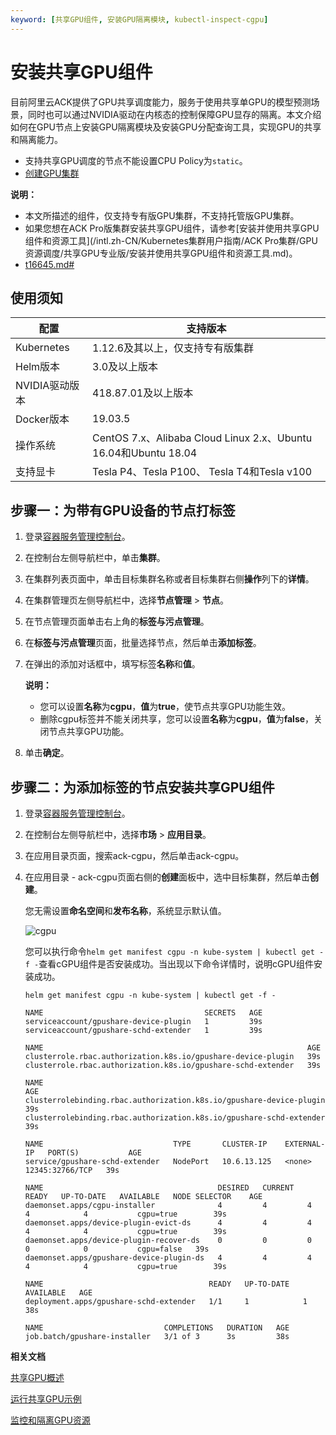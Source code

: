 ```yaml
---
keyword: [共享GPU组件, 安装GPU隔离模块, kubectl-inspect-cgpu]
---
```


# 安装共享GPU组件

目前阿里云ACK提供了GPU共享调度能力，服务于使用共享单GPU的模型预测场景，同时也可以通过NVIDIA驱动在内核态的控制保障GPU显存的隔离。本文介绍如何在GPU节点上安装GPU隔离模块及安装GPU分配查询工具，实现GPU的共享和隔离能力。

-   支持共享GPU调度的节点不能设置CPU Policy为`static`。
-   [创建GPU集群](/intl.zh-CN/Kubernetes集群用户指南/GPU/NPU/GPU调度/使用Kubernetes默认GPU调度.md)

**说明：**

-   本文所描述的组件，仅支持专有版GPU集群，不支持托管版GPU集群。
-   如果您想在ACK Pro版集群安装共享GPU组件，请参考[安装并使用共享GPU组件和资源工具](/intl.zh-CN/Kubernetes集群用户指南/ACK Pro集群/GPU资源调度/共享GPU专业版/安装并使用共享GPU组件和资源工具.md)。
-   [t16645.md\#](/intl.zh-CN/Kubernetes集群用户指南/集群/连接集群/通过kubectl管理Kubernetes集群.md)

## 使用须知

|配置|支持版本|
|--|----|
|Kubernetes|1.12.6及其以上，仅支持专有版集群|
|Helm版本|3.0及以上版本|
|NVIDIA驱动版本|418.87.01及以上版本|
|Docker版本|19.03.5|
|操作系统|CentOS 7.x、Alibaba Cloud Linux 2.x、Ubuntu 16.04和Ubuntu 18.04|
|支持显卡|Tesla P4、Tesla P100、 Tesla T4和Tesla v100|

## 步骤一：为带有GPU设备的节点打标签

1.  登录[容器服务管理控制台](https://cs.console.aliyun.com)。

2.  在控制台左侧导航栏中，单击**集群**。

3.  在集群列表页面中，单击目标集群名称或者目标集群右侧**操作**列下的**详情**。

4.  在集群管理页左侧导航栏中，选择**节点管理** \> **节点**。

5.  在节点管理页面单击右上角的**标签与污点管理**。

6.  在**标签与污点管理**页面，批量选择节点，然后单击**添加标签**。

7.  在弹出的添加对话框中，填写标签**名称**和**值**。

    **说明：**

    -   您可以设置**名称**为**cgpu**，**值**为**true**，使节点共享GPU功能生效。
    -   删除cgpu标签并不能关闭共享，您可以设置**名称**为**cgpu**，**值**为**false**，关闭节点共享GPU功能。
8.  单击**确定**。


## 步骤二：为添加标签的节点安装共享GPU组件

1.  登录[容器服务管理控制台](https://cs.console.aliyun.com)。

2.  在控制台左侧导航栏中，选择**市场** \> **应用目录**。

3.  在应用目录页面，搜索ack-cgpu，然后单击ack-cgpu。

4.  在应用目录 - ack-cgpu页面右侧的**创建**面板中，选中目标集群，然后单击**创建**。

    您无需设置**命名空间**和**发布名称**，系统显示默认值。

    ![cgpu](https://help-static-aliyun-doc.aliyuncs.com/assets/img/zh-CN/2875659951/p101994.png)

    您可以执行命令`helm get manifest cgpu -n kube-system | kubectl get -f -`查看cGPU组件是否安装成功。当出现以下命令详情时，说明cGPU组件安装成功。

    ```
    helm get manifest cgpu -n kube-system | kubectl get -f -
    ```

    ```
    NAME                                    SECRETS   AGE
    serviceaccount/gpushare-device-plugin   1         39s
    serviceaccount/gpushare-schd-extender   1         39s
    
    NAME                                                           AGE
    clusterrole.rbac.authorization.k8s.io/gpushare-device-plugin   39s
    clusterrole.rbac.authorization.k8s.io/gpushare-schd-extender   39s
    
    NAME                                                                  AGE
    clusterrolebinding.rbac.authorization.k8s.io/gpushare-device-plugin   39s
    clusterrolebinding.rbac.authorization.k8s.io/gpushare-schd-extender   39s
    
    NAME                             TYPE       CLUSTER-IP    EXTERNAL-IP   PORT(S)           AGE
    service/gpushare-schd-extender   NodePort   10.6.13.125   <none>        12345:32766/TCP   39s
    
    NAME                                       DESIRED   CURRENT   READY   UP-TO-DATE   AVAILABLE   NODE SELECTOR    AGE
    daemonset.apps/cgpu-installer              4         4         4       4            4           cgpu=true        39s
    daemonset.apps/device-plugin-evict-ds      4         4         4       4            4           cgpu=true        39s
    daemonset.apps/device-plugin-recover-ds    0         0         0       0            0           cgpu=false   39s
    daemonset.apps/gpushare-device-plugin-ds   4         4         4       4            4           cgpu=true        39s
    
    NAME                                     READY   UP-TO-DATE   AVAILABLE   AGE
    deployment.apps/gpushare-schd-extender   1/1     1            1           38s
    
    NAME                           COMPLETIONS   DURATION   AGE
    job.batch/gpushare-installer   3/1 of 3      3s         38s
    ```


**相关文档**  


[共享GPU概述](/intl.zh-CN/Kubernetes集群用户指南/GPU/NPU/GPU调度/共享GPU调度/共享GPU概述.md)

[运行共享GPU示例](/intl.zh-CN/Kubernetes集群用户指南/GPU/NPU/GPU调度/共享GPU调度/运行共享GPU示例.md)

[监控和隔离GPU资源](/intl.zh-CN/Kubernetes集群用户指南/GPU/NPU/GPU调度/共享GPU调度/监控和隔离GPU资源.md)

